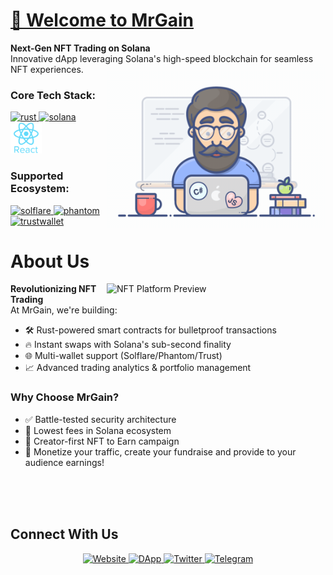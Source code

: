 <!-- Intro  -->
<h1 align="left">
  <a href="#-welcome-to-mrgain">🚀 Welcome to MrGain</a>
</h1>

**Next-Gen NFT Trading on Solana**  
Innovative dApp leveraging Solana's high-speed blockchain for seamless NFT experiences.
<img align="right" width="350" src="/assets/programmer.gif" alt="Coding gif" />

<!-- Tech Stack  -->
<h3 align="left">Core Tech Stack:</h3>
<p align="left"> 
  <a href="https://www.rust-lang.org/" target="_blank">
    <img src="https://i.ibb.co/KcXJqqfk/rust-svgrepo-com.png" alt="rust" width="80" height="80"/>
  </a>
  <a href="https://solana.com/" target="_blank">
    <img src="https://cryptologos.cc/logos/solana-sol-logo.svg" alt="solana" width="50" height="50"/>
  </a>
  <a href="https://reactjs.org/" target="_blank">
    <img src="https://raw.githubusercontent.com/devicons/devicon/master/icons/react/react-original-wordmark.svg" alt="react" width="50" height="50"/>
  </a>
 
</p>

<!-- Ecosystem  -->
<h3 align="left">Supported Ecosystem:</h3>
<p align="left">
  <a href="https://solflare.com/" target="_blank">
    <img src="https://i.ibb.co/CRmdxZW/solflare.png" alt="solflare" width="50" height="50"/>
  </a>
  <a href="https://phantom.app/" target="_blank">
    <img src="https://i.ibb.co/KzqD0bc4/phantom.png" alt="phantom" width="50" height="50"/>
  </a>
  <a href="https://trustwallet.com/" target="_blank">
    <img src="https://trustwallet.com/assets/images/media/assets/TWT.png" alt="trustwallet" width="50" height="50"/>
  </a>
</p>

<!-- About Section -->
# About Us

<p>
 <img align="right" width="350" src="/assets/nft-animation.gif" alt="NFT Platform Preview" />

**Revolutionizing NFT Trading**  
At MrGain, we're building:
- 🛠️ Rust-powered smart contracts for bulletproof transactions
- 🔥 Instant swaps with Solana's sub-second finality
- 🌐 Multi-wallet support (Solflare/Phantom/Trust)
- 📈 Advanced trading analytics & portfolio management

### Why Choose MrGain?
- ✅ Battle-tested security architecture
- 💸 Lowest fees in Solana ecosystem
- 🎨 Creator-first NFT to Earn campaign
- 🤖 Monetize your traffic, create your fundraise and provide to your audience earnings!

</p>

<br/><br/><br/>

## Connect With Us

<p align="center">
 <a href="https://mrgain.io" target="_blank">
  <img src="https://i.ibb.co/JwwjzVMn/vecteezy-transparent-website-icon-png-14391995.png" alt="Website" width="78" height="45"/>
 </a>
 <a href="https://app.mrgain.io" target="_blank">
  <img src="https://i.ibb.co/JwwjzVMn/vecteezy-transparent-website-icon-png-14391995.png" alt="DApp" width="78" height="45"/>
 </a>
 <a href="https://twitter.com/MrGainSol" target="_blank">
  <img src="https://i.ibb.co/FFPBdpD/vecteezy-new-twitter-x-logo-twitter-icon-x-social-media-icon-42148611.png" alt="Twitter" width="70" height="70"/>
 </a>
 <a href="https://t.me/mrgainofficial" target="_blank">
  <img src="https://i.ibb.co/PZgyHQf8/vecteezy-telegram-png-icon-16716472.png" alt="Telegram" width="60" height="60"/>
 </a>
</p>
